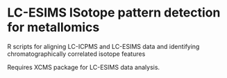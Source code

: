 # LC-ESIMS ISotope pattern detection for metallomics

R scripts for aligning LC-ICPMS and LC-ESIMS data and identifying chromatographically correlated isotope features

Requires XCMS package for LC-ESIMS data analysis.
